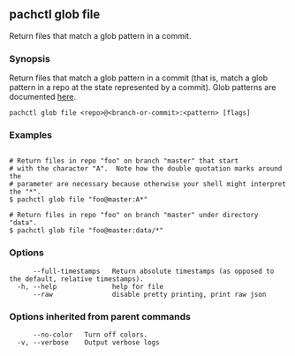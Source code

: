## pachctl glob file

Return files that match a glob pattern in a commit.

### Synopsis

Return files that match a glob pattern in a commit (that is, match a glob pattern in a repo at the state represented by a commit). Glob patterns are documented [here](https://golang.org/pkg/path/filepath/#Match).

```
pachctl glob file <repo>@<branch-or-commit>:<pattern> [flags]
```

### Examples

```

# Return files in repo "foo" on branch "master" that start
# with the character "A".  Note how the double quotation marks around the
# parameter are necessary because otherwise your shell might interpret the "*".
$ pachctl glob file "foo@master:A*"

# Return files in repo "foo" on branch "master" under directory "data".
$ pachctl glob file "foo@master:data/*"
```

### Options

```
      --full-timestamps   Return absolute timestamps (as opposed to the default, relative timestamps).
  -h, --help              help for file
      --raw               disable pretty printing, print raw json
```

### Options inherited from parent commands

```
      --no-color   Turn off colors.
  -v, --verbose    Output verbose logs
```

